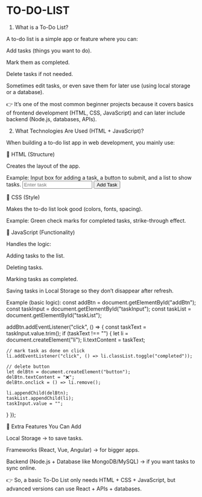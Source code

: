 # TO-DO-LIST
1. What is a To-Do List?

A to-do list is a simple app or feature where you can:

Add tasks (things you want to do).

Mark them as completed.

Delete tasks if not needed.

Sometimes edit tasks, or even save them for later use (using local storage or a database).

👉 It’s one of the most common beginner projects because it covers basics of frontend development (HTML, CSS, JavaScript) and can later include backend (Node.js, databases, APIs).

2. What Technologies Are Used (HTML + JavaScript)?

When building a to-do list app in web development, you mainly use:

🔹 HTML (Structure)

Creates the layout of the app.

Example: Input box for adding a task, a button to submit, and a list to show tasks.
<input type="text" id="taskInput" placeholder="Enter task">
<button id="addBtn">Add Task</button>
<ul id="taskList"></ul>

🔹 CSS (Style)

Makes the to-do list look good (colors, fonts, spacing).

Example: Green check marks for completed tasks, strike-through effect.

🔹 JavaScript (Functionality)

Handles the logic:

Adding tasks to the list.

Deleting tasks.

Marking tasks as completed.

Saving tasks in Local Storage so they don’t disappear after refresh.

Example (basic logic):
const addBtn = document.getElementById("addBtn");
const taskInput = document.getElementById("taskInput");
const taskList = document.getElementById("taskList");

addBtn.addEventListener("click", () => {
  const taskText = taskInput.value.trim();
  if (taskText !== "") {
    let li = document.createElement("li");
    li.textContent = taskText;

    // mark task as done on click
    li.addEventListener("click", () => li.classList.toggle("completed"));

    // delete button
    let delBtn = document.createElement("button");
    delBtn.textContent = "❌";
    delBtn.onclick = () => li.remove();

    li.appendChild(delBtn);
    taskList.appendChild(li);
    taskInput.value = "";
  }
});


🔹 Extra Features You Can Add

Local Storage → to save tasks.

Frameworks (React, Vue, Angular) → for bigger apps.

Backend (Node.js + Database like MongoDB/MySQL) → if you want tasks to sync online.

👉 So, a basic To-Do List only needs HTML + CSS + JavaScript, but advanced versions can use React + APIs + databases.
